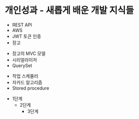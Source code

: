 # 개인성과 - 새롭게 배운 개발 지식들

- REST API
- AWS
- JWT 토큰 인증
- 장고
 + 장고의 MVC 모델
 + 시리얼라이저
 + QuerySet
- 작업 스케쥴러
- 자카드 알고리즘
- Stored procedure

* 1단계
  - 2단계
    + 3단계
